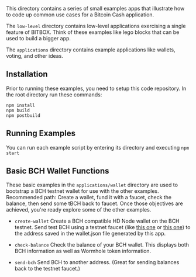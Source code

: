 This directory contains a series of small examples apps that illustrate how to
code up common use cases for a Bitcoin Cash application.

The `low-level` directory
contains low-level applications exercising a single feature of BITBOX. Think of
these examples like lego blocks that can be used to build a bigger app.

The `applications` directory contains example applications like wallets, voting,
and other ideas.

## Installation
Prior to running these examples, you need to setup this code repository. In the
root directory run these commands:
```
npm install
npm build
npm postbuild
```

## Running Examples
You can run each example script by entering its directory and executing `npm start`

## Basic BCH Wallet Functions
These basic examples in the `applications/wallet` directory are used to bootstrap
a BCH testnet wallet for use with the other examples. Recommended path:
Create a wallet, fund it with a faucet, check the balance, then send some tBCH
back to faucet. Once those objectives are achieved, you're ready explore some of
the other examples.

* `create-wallet` Create a BCH compatible HD Node wallet on the BCH testnet.
Send test BCH using a testnet faucet (like
[this one](https://testnet.manu.backend.hamburg/bitcoin-cash-faucet) or
[this one](http://www.wormhole.cash/test/)) to the address saved in the
wallet.json file generated by this app.

* `check-balance` Check the balance of your BCH wallet. This displays both BCH
information as well as Wormhole token information.

* `send-bch` Send BCH to another address. (Great for sending balances back to
the testnet faucet.)
